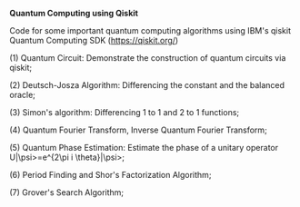 <b> Quantum Computing using Qiskit </b>

Code for some important quantum computing algorithms using IBM's qiskit Quantum Computing SDK (https://qiskit.org/)

(1) Quantum Circuit: Demonstrate the construction of quantum circuits via qiskit;

(2) Deutsch-Josza Algorithm: Differencing the constant and the balanced oracle;

(3) Simon's algorithm: Differencing 1 to 1 and 2 to 1 functions;

(4) Quantum Fourier Transform, Inverse Quantum Fourier Transform;

(5) Quantum Phase Estimation: Estimate the phase of a unitary operator U|\psi>=e^{2\pi i \theta}|\psi>;

(6) Period Finding and Shor's Factorization Algorithm;

(7) Grover's Search Algorithm;






